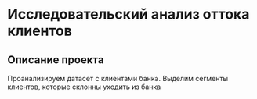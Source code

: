 # Исследовательский анализ оттока клиентов

## Описание проекта
Проанализируем датасет с клиентами банка. Выделим сегменты клиентов, которые склонны уходить из банка
